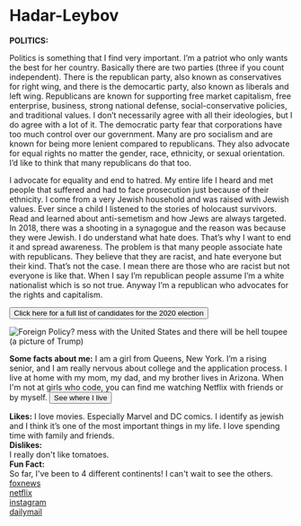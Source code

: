 # Hadar-Leybov

<!DOCTYPE html>
<link rel = "stylesheet" href = "mystyle.css">
<script src="myScript.js"> </script>
<html lang= "en">
  <head>
    <!--information not visible on webpage-->
  </head>
    <body>
      <strong>POLITICS:</strong>
      <p>
      Politics is something that I find very important. I’m a patriot who only wants the best for her country. Basically there are two parties (three if you count independent). There is the republican party, also known as conservatives for right wing, and there is the democartic party, also known as liberals and left wing. Republicans are known for supporting free market capitalism, free enterprise, business, strong national defense, social-conservative policies, and traditional values. I don’t necessarily agree with all their ideologies, but I do agree with a lot of it. The democratic party fear that corporations have too much control over our government. Many are pro socialism and are known for being more lenient compared to republicans. They also advocate for equal rights no matter the gender, race, ethnicity, or sexual orientation. I’d like to think that many republicans do that too.
      </p>
      <p>
  I advocate for equality and end to hatred. My entire life I heard and met people that suffered and had to face prosecution just because of their ethnicity. I come from a very Jewish household and was raised with Jewish values. Ever since a child I listened to the stories of holocaust survivors. Read and learned about anti-semetism and how Jews are always targeted. In 2018, there was a shooting in a synagogue and the reason was because they were Jewish. I do understand what hate does. That’s why I want to end it and spread awareness. The problem is that many people associate hate with republicans. They believe that they are racist, and hate everyone but their kind. That’s not the case. I mean there are those who are racist but not everyone is like that. When I say I’m republican people assume I’m a white nationalist which is so not true. Anyway I’m a republican who advocates for the rights and capitalism.
  </p>
  <button onclick = "republicanCandidates()" id = "button">Click here for a full list of candidates for the 2020 election</button>
  <p>
  <img src="rep.emems.jpeg" alt= "Foreign Policy? mess with the United States and there will be hell toupee (a picture of Trump)"> 
  <p>
  <strong>Some facts about me:</strong>
    I am a girl from Queens, New York. I’m a rising senior, and I am really nervous about college and the application process. I live at home with my mom, my dad, and my brother lives in Arizona. When I'm not at girls who code, you can find me watching Netflix with friends or by myself.
    <!-- <button onclick="document.getElementById('myImage').src='QueensMap.png'">See where I live</button> -->
    <button onclick = "mapQ()" id = "map">See where I live</button>
</div>
<div>
<strong>Likes:</strong>
 I love movies. Especially Marvel and DC comics. I identify as jewish and I think it’s one of the most important things in my life. I love spending time with family and friends.
</div>
<div>
<strong>Dislikes:</strong>
</div>
<div>
 I really don't like tomatoes.
  </div>
  <div>
  <strong>Fun Fact:</strong>
  </div>
  <div>
   So far, I've been to 4 different continents! I can't wait to see the others.
</div>
<div>
    <a href="https://www.foxnews.com/">foxnews</a>
    </div>
    <a href="https://www.netflix.com/">netflix</a>
    <div>
    <a href="https://www.instagram.com/">instagram</a>
    <div>
    <a href="https://www.dailymail.co.uk/ushome/index.html/">dailymail</a>
    <div>
  </body>
  </html>
